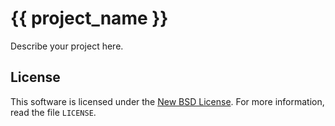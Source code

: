 {{ project_name }}
=======

Describe your project here.

License
-------
This software is licensed under the [New BSD License][BSD]. For more
information, read the file ``LICENSE``.

[BSD]: http://opensource.org/licenses/BSD-3-Clause
